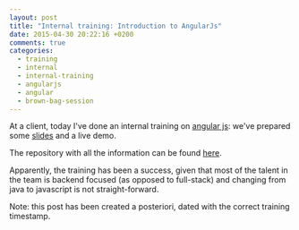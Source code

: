 ```yaml
---
layout: post
title: "Internal training: Introduction to AngularJs"
date: 2015-04-30 20:22:16 +0200
comments: true
categories: 
  - training
  - internal
  - internal-training
  - angularjs
  - angular
  - brown-bag-session
---
```


At a client, today I've done an internal training on [angular js][angular]: we've prepared some [slides][slides] and a live demo.

The repository with all the information can be found [here][repo].

Apparently, the training has been a success, given that most of the talent in the team is backend focused (as opposed to full-stack) and changing from java to javascript is not straight-forward.

Note: this post has been created a posteriori, dated with the correct training timestamp.

[angular]: https://angularjs.org/
[repo]: https://github.com/alvarogarcia7/demo-frontend-angularjs
[slides]: https://github.com/alvarogarcia7/demo-frontend-angularjs/tree/master/slides
